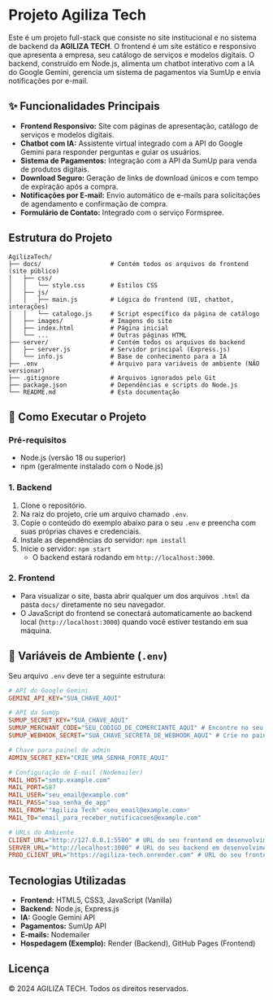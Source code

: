 # Projeto Agiliza Tech

Este é um projeto full-stack que consiste no site institucional e no sistema de backend da **AGILIZA TECH**. O frontend é um site estático e responsivo que apresenta a empresa, seu catálogo de serviços e modelos digitais. O backend, construído em Node.js, alimenta um chatbot interativo com a IA do Google Gemini, gerencia um sistema de pagamentos via SumUp e envia notificações por e-mail.

## ✨ Funcionalidades Principais

- **Frontend Responsivo:** Site com páginas de apresentação, catálogo de serviços e modelos digitais.
- **Chatbot com IA:** Assistente virtual integrado com a API do Google Gemini para responder perguntas e guiar os usuários.
- **Sistema de Pagamentos:** Integração com a API da SumUp para venda de produtos digitais.
- **Download Seguro:** Geração de links de download únicos e com tempo de expiração após a compra.
- **Notificações por E-mail:** Envio automático de e-mails para solicitações de agendamento e confirmação de compra.
- **Formulário de Contato:** Integrado com o serviço Formspree.

## Estrutura do Projeto

```
AgilizaTech/
├── docs/                   # Contém todos os arquivos do frontend (site público)
│   ├── css/
│   │   └── style.css       # Estilos CSS
│   ├── js/
│   │   ├── main.js         # Lógica do frontend (UI, chatbot, interações)
│   │   └── catalogo.js     # Script específico da página de catálogo
│   ├── images/             # Imagens do site
│   ├── index.html          # Página inicial
│   └── ...                 # Outras páginas HTML
├── server/                 # Contém todos os arquivos do backend
│   ├── server.js           # Servidor principal (Express.js)
│   └── info.js             # Base de conhecimento para a IA
├── .env                    # Arquivo para variáveis de ambiente (NÃO versionar)
├── .gitignore              # Arquivos ignorados pelo Git
├── package.json            # Dependências e scripts do Node.js
└── README.md               # Esta documentação
```

## 🚀 Como Executar o Projeto

### Pré-requisitos
- Node.js (versão 18 ou superior)
- npm (geralmente instalado com o Node.js)

### 1. Backend
1.  Clone o repositório.
2.  Na raiz do projeto, crie um arquivo chamado `.env`.
3.  Copie o conteúdo do exemplo abaixo para o seu `.env` e preencha com suas próprias chaves e credenciais.
4.  Instale as dependências do servidor: `npm install`
5.  Inicie o servidor: `npm start`
    - O backend estará rodando em `http://localhost:3000`.

### 2. Frontend
-   Para visualizar o site, basta abrir qualquer um dos arquivos `.html` da pasta `docs/` diretamente no seu navegador.
-   O JavaScript do frontend se conectará automaticamente ao backend local (`http://localhost:3000`) quando você estiver testando em sua máquina.

## 🔑 Variáveis de Ambiente (`.env`)

Seu arquivo `.env` deve ter a seguinte estrutura:

```ini
# API do Google Gemini
GEMINI_API_KEY="SUA_CHAVE_AQUI"

# API da SumUp
SUMUP_SECRET_KEY="SUA_CHAVE_AQUI"
SUMUP_MERCHANT_CODE="SEU_CODIGO_DE_COMERCIANTE_AQUI" # Encontre no seu painel SumUp
SUMUP_WEBHOOK_SECRET="SUA_CHAVE_SECRETA_DE_WEBHOOK_AQUI" # Crie no painel da SumUp

# Chave para painel de admin
ADMIN_SECRET_KEY="CRIE_UMA_SENHA_FORTE_AQUI"

# Configuração de E-mail (Nodemailer)
MAIL_HOST="smtp.example.com"
MAIL_PORT=587
MAIL_USER="seu_email@example.com"
MAIL_PASS="sua_senha_de_app"
MAIL_FROM='"Agiliza Tech" <seu_email@example.com>'
MAIL_TO="email_para_receber_notificacoes@example.com"

# URLs do Ambiente
CLIENT_URL="http://127.0.0.1:5500" # URL do seu frontend em desenvolvimento
SERVER_URL="http://localhost:3000" # URL do seu backend em desenvolvimento
PROD_CLIENT_URL="https://agiliza-tech.onrender.com" # URL do seu frontend EM PRODUÇÃO (exemplo)
```

## Tecnologias Utilizadas

- **Frontend:** HTML5, CSS3, JavaScript (Vanilla)
- **Backend:** Node.js, Express.js
- **IA:** Google Gemini API
- **Pagamentos:** SumUp API
- **E-mails:** Nodemailer
- **Hospedagem (Exemplo):** Render (Backend), GitHub Pages (Frontend)

## Licença

&copy; 2024 AGILIZA TECH. Todos os direitos reservados.